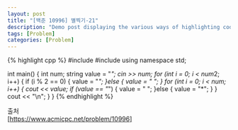 ```yaml
---
layout: post
title: "[백준 10996] 별찍기-21"
description: "Demo post displaying the various ways of highlighting code in Markdown."
tags: [Problem]
categories: [Problem]
---
```


{% highlight cpp %}
#include <iostream>
#include <string>
using namespace std;

int main()
{
	int num;
	string value = "*";
	cin >> num;
	for (int i = 0; i < num*2; i++) { 
		if (i % 2 == 0) {
			value = "*";
		}else {
			value = " ";
		}
		for (int i = 0; i < num; i++) {
			cout << value;
			if (value == "*") {
				value = " ";
			}else {
				value = "*";
			}
		}
		cout << "\n";
	}
}
{% endhighlight %}  


출처  
[https://www.acmicpc.net/problem/10996]

